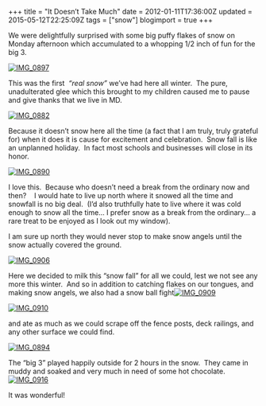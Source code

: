 +++
title = "It Doesn’t Take Much"
date = 2012-01-11T17:36:00Z
updated = 2015-05-12T22:25:09Z
tags = ["snow"]
blogimport = true 
+++

We were delightfully surprised with some big puffy flakes of snow on Monday afternoon which accumulated to a whopping 1/2 inch of fun for the big 3.&#160; 

[![IMG_0897](https://latc.s3.amazonaws.com/wp-content/uploads/2012/01/IMG_0897.jpg "IMG_0897")](https://latc.s3.amazonaws.com/wp-content/uploads/2012/01/IMG_0897.jpg)

This was the first&#160; _“real snow”_ we’ve had here all winter.&#160; The pure, unadulterated glee which this brought to my children caused me to pause and give thanks that we live in MD.

[![IMG_0882](https://latc.s3.amazonaws.com/wp-content/uploads/2012/01/IMG_0882.jpg "IMG_0882")](https://latc.s3.amazonaws.com/wp-content/uploads/2012/01/IMG_0882.jpg)

Because it doesn’t snow here all the time (a fact that I am truly, truly grateful for) when it does it is cause for excitement and celebration.&#160; Snow fall is like an unplanned holiday.&#160; In fact most schools and businesses will close in its honor.&#160; 

[![IMG_0890](https://latc.s3.amazonaws.com/wp-content/uploads/2012/01/IMG_0890.jpg "IMG_0890")](https://latc.s3.amazonaws.com/wp-content/uploads/2012/01/IMG_0890.jpg)

I love this.&#160; Because who doesn’t need a break from the ordinary now and then?&#160;&#160;&#160; I would hate to live up north where it snowed all the time and snowfall is no big deal.&#160; (I’d also truthfully hate to live where it was cold enough to snow all the time… I prefer snow as a break from the ordinary… a rare treat to be enjoyed as I look out my window).&#160; 

I am sure up north they would never stop to make snow angels until the snow actually covered the ground.&#160; 

[![IMG_0906](https://latc.s3.amazonaws.com/wp-content/uploads/2012/01/IMG_0906.jpg "IMG_0906")](https://latc.s3.amazonaws.com/wp-content/uploads/2012/01/IMG_0906.jpg)

Here we decided to milk this “snow fall” for all we could, lest we not see any more this winter.&#160; And so in addition to catching flakes on our tongues, and making snow angels, we also had a snow ball fight[![IMG_0909](https://latc.s3.amazonaws.com/wp-content/uploads/2012/01/IMG_0909.jpg "IMG_0909")](https://latc.s3.amazonaws.com/wp-content/uploads/2012/01/IMG_0909.jpg)

[![IMG_0910](https://latc.s3.amazonaws.com/wp-content/uploads/2012/01/IMG_0910.jpg "IMG_0910")](https://latc.s3.amazonaws.com/wp-content/uploads/2012/01/IMG_0910.jpg)

and ate as much as we could scrape off the fence posts, deck railings, and any other surface we could find.

[![IMG_0894](https://latc.s3.amazonaws.com/wp-content/uploads/2012/01/IMG_0894.jpg "IMG_0894")](https://latc.s3.amazonaws.com/wp-content/uploads/2012/01/IMG_0894.jpg)

The “big 3” played happily outside for 2 hours in the snow.&#160; They came in muddy and soaked and very much in need of some hot chocolate.&#160; [![IMG_0916](https://latc.s3.amazonaws.com/wp-content/uploads/2012/01/IMG_0916.jpg "IMG_0916")](https://latc.s3.amazonaws.com/wp-content/uploads/2012/01/IMG_0916.jpg)

It was wonderful!
